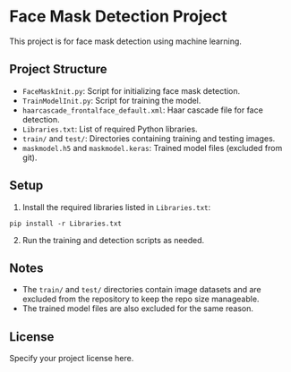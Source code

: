 # Face Mask Detection Project

This project is for face mask detection using machine learning.

## Project Structure

- `FaceMaskInit.py`: Script for initializing face mask detection.
- `TrainModelInit.py`: Script for training the model.
- `haarcascade_frontalface_default.xml`: Haar cascade file for face detection.
- `Libraries.txt`: List of required Python libraries.
- `train/` and `test/`: Directories containing training and testing images.
- `maskmodel.h5` and `maskmodel.keras`: Trained model files (excluded from git).

## Setup

1. Install the required libraries listed in `Libraries.txt`:

```
pip install -r Libraries.txt
```

2. Run the training and detection scripts as needed.

## Notes

- The `train/` and `test/` directories contain image datasets and are excluded from the repository to keep the repo size manageable.
- The trained model files are also excluded for the same reason.

## License

Specify your project license here.
